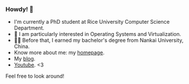 ### Howdy! 👋

<!--
**Tr0py/Tr0py** is a ✨ _special_ ✨ repository because its `README.md` (this file) appears on your GitHub profile.

Here are some ideas to get you started:

- 🔭 I’m currently working on ...
- 🌱 I’m currently learning ...
- 👯 I’m looking to collaborate on ...
- 🤔 I’m looking for help with ...
- 💬 Ask me about ...
- 📫 How to reach me: ...
- 😄 Pronouns: ...
- ⚡ Fun fact: ...
-->

- I'm currently a PhD student at Rice University Computer Science Department. 
- :closed_book: I am particularly interested in Operating Systems and Virtualization.
- :man_student: Before that, I earned my bachelor's degree from Nankai University, China.
- Know more about me: my [homepage](https://tr0py.github.io/about).
- My [blog](https://tr0py.github.io/year-archive/).
- [Youtube](https://www.youtube.com/watch?v=dQw4w9WgXcQ). <3

Feel free to look around!

